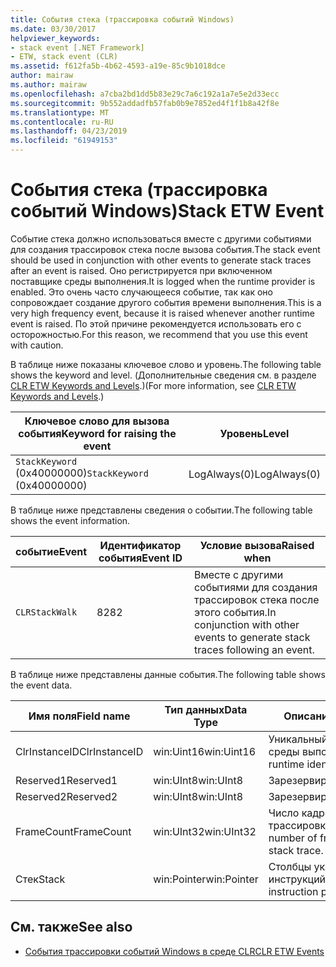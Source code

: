 ```yaml
---
title: События стека (трассировка событий Windows)
ms.date: 03/30/2017
helpviewer_keywords:
- stack event [.NET Framework]
- ETW, stack event (CLR)
ms.assetid: f612fa5b-4b62-4593-a19e-85c9b1018dce
author: mairaw
ms.author: mairaw
ms.openlocfilehash: a7cba2bd1dd5b83e29c7a6c192a1a7e5e2d33ecc
ms.sourcegitcommit: 9b552addadfb57fab0b9e7852ed4f1f1b8a42f8e
ms.translationtype: MT
ms.contentlocale: ru-RU
ms.lasthandoff: 04/23/2019
ms.locfileid: "61949153"
---
```

# <a name="stack-etw-event"></a><span data-ttu-id="67167-102">События стека (трассировка событий Windows)</span><span class="sxs-lookup"><span data-stu-id="67167-102">Stack ETW Event</span></span>
<span data-ttu-id="67167-103">Событие стека должно использоваться вместе с другими событиями для создания трассировок стека после вызова события.</span><span class="sxs-lookup"><span data-stu-id="67167-103">The stack event should be used in conjunction with other events to generate stack traces after an event is raised.</span></span> <span data-ttu-id="67167-104">Оно регистрируется при включенном поставщике среды выполнения.</span><span class="sxs-lookup"><span data-stu-id="67167-104">It is logged when the runtime provider is enabled.</span></span> <span data-ttu-id="67167-105">Это очень часто случающееся событие, так как оно сопровождает создание другого события времени выполнения.</span><span class="sxs-lookup"><span data-stu-id="67167-105">This is a very high frequency event, because it is raised whenever another runtime event is raised.</span></span> <span data-ttu-id="67167-106">По этой причине рекомендуется использовать его с осторожностью.</span><span class="sxs-lookup"><span data-stu-id="67167-106">For this reason, we recommend that you use this event with caution.</span></span>  
  
 <span data-ttu-id="67167-107">В таблице ниже показаны ключевое слово и уровень.</span><span class="sxs-lookup"><span data-stu-id="67167-107">The following table shows the keyword and level.</span></span> <span data-ttu-id="67167-108">(Дополнительные сведения см. в разделе [CLR ETW Keywords and Levels](../../../docs/framework/performance/clr-etw-keywords-and-levels.md).)</span><span class="sxs-lookup"><span data-stu-id="67167-108">(For more information, see [CLR ETW Keywords and Levels](../../../docs/framework/performance/clr-etw-keywords-and-levels.md).)</span></span>  
  
|<span data-ttu-id="67167-109">Ключевое слово для вызова события</span><span class="sxs-lookup"><span data-stu-id="67167-109">Keyword for raising the event</span></span>|<span data-ttu-id="67167-110">Уровень</span><span class="sxs-lookup"><span data-stu-id="67167-110">Level</span></span>|  
|-----------------------------------|-----------|  
|<span data-ttu-id="67167-111">`StackKeyword` (0x40000000)</span><span class="sxs-lookup"><span data-stu-id="67167-111">`StackKeyword` (0x40000000)</span></span>|<span data-ttu-id="67167-112">LogAlways(0)</span><span class="sxs-lookup"><span data-stu-id="67167-112">LogAlways(0)</span></span>|  
  
 <span data-ttu-id="67167-113">В таблице ниже представлены сведения о событии.</span><span class="sxs-lookup"><span data-stu-id="67167-113">The following table shows the event information.</span></span>  
  
|<span data-ttu-id="67167-114">событие</span><span class="sxs-lookup"><span data-stu-id="67167-114">Event</span></span>|<span data-ttu-id="67167-115">Идентификатор события</span><span class="sxs-lookup"><span data-stu-id="67167-115">Event ID</span></span>|<span data-ttu-id="67167-116">Условие вызова</span><span class="sxs-lookup"><span data-stu-id="67167-116">Raised when</span></span>|  
|-----------|--------------|-----------------|  
|`CLRStackWalk`|<span data-ttu-id="67167-117">82</span><span class="sxs-lookup"><span data-stu-id="67167-117">82</span></span>|<span data-ttu-id="67167-118">Вместе с другими событиями для создания трассировок стека после этого события.</span><span class="sxs-lookup"><span data-stu-id="67167-118">In conjunction with other events to generate stack traces following an event.</span></span>|  
  
 <span data-ttu-id="67167-119">В таблице ниже представлены данные события.</span><span class="sxs-lookup"><span data-stu-id="67167-119">The following table shows the event data.</span></span>  
  
|<span data-ttu-id="67167-120">Имя поля</span><span class="sxs-lookup"><span data-stu-id="67167-120">Field name</span></span>|<span data-ttu-id="67167-121">Тип данных</span><span class="sxs-lookup"><span data-stu-id="67167-121">Data Type</span></span>|<span data-ttu-id="67167-122">Описание</span><span class="sxs-lookup"><span data-stu-id="67167-122">Description</span></span>|  
|----------------|---------------|-----------------|  
|<span data-ttu-id="67167-123">ClrInstanceID</span><span class="sxs-lookup"><span data-stu-id="67167-123">ClrInstanceID</span></span>|<span data-ttu-id="67167-124">win:Uint16</span><span class="sxs-lookup"><span data-stu-id="67167-124">win:Uint16</span></span>|<span data-ttu-id="67167-125">Уникальный идентификатор среды выполнения.</span><span class="sxs-lookup"><span data-stu-id="67167-125">Unique runtime identifier.</span></span>|  
|<span data-ttu-id="67167-126">Reserved1</span><span class="sxs-lookup"><span data-stu-id="67167-126">Reserved1</span></span>|<span data-ttu-id="67167-127">win:UInt8</span><span class="sxs-lookup"><span data-stu-id="67167-127">win:UInt8</span></span>|<span data-ttu-id="67167-128">Зарезервировано.</span><span class="sxs-lookup"><span data-stu-id="67167-128">Reserved.</span></span>|  
|<span data-ttu-id="67167-129">Reserved2</span><span class="sxs-lookup"><span data-stu-id="67167-129">Reserved2</span></span>|<span data-ttu-id="67167-130">win:UInt8</span><span class="sxs-lookup"><span data-stu-id="67167-130">win:UInt8</span></span>|<span data-ttu-id="67167-131">Зарезервировано.</span><span class="sxs-lookup"><span data-stu-id="67167-131">Reserved.</span></span>|  
|<span data-ttu-id="67167-132">FrameCount</span><span class="sxs-lookup"><span data-stu-id="67167-132">FrameCount</span></span>|<span data-ttu-id="67167-133">win:UInt32</span><span class="sxs-lookup"><span data-stu-id="67167-133">win:UInt32</span></span>|<span data-ttu-id="67167-134">Число кадров в трассировке стека.</span><span class="sxs-lookup"><span data-stu-id="67167-134">The number of frames in the stack trace.</span></span>|  
|<span data-ttu-id="67167-135">Стек</span><span class="sxs-lookup"><span data-stu-id="67167-135">Stack</span></span>|<span data-ttu-id="67167-136">win:Pointer</span><span class="sxs-lookup"><span data-stu-id="67167-136">win:Pointer</span></span>|<span data-ttu-id="67167-137">Столбцы указателей инструкций.</span><span class="sxs-lookup"><span data-stu-id="67167-137">Columns of instruction pointers.</span></span>|  
  
## <a name="see-also"></a><span data-ttu-id="67167-138">См. также</span><span class="sxs-lookup"><span data-stu-id="67167-138">See also</span></span>

- [<span data-ttu-id="67167-139">События трассировки событий Windows в среде CLR</span><span class="sxs-lookup"><span data-stu-id="67167-139">CLR ETW Events</span></span>](../../../docs/framework/performance/clr-etw-events.md)
